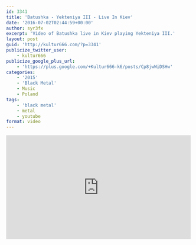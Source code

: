 ```yaml
---
id: 3341
title: 'Batushka - Yekteniya III - Live In Kiev'
date: '2016-07-02T02:44:59+00:00'
author: syr3fx
excerpt: 'Video of Batushka live in Kiev playing Yekteniya III.'
layout: post
guid: 'http://kultur666.com/?p=3341'
publicize_twitter_user:
    - kultur666
publicize_google_plus_url:
    - 'https://plus.google.com/+Kultur666-k6/posts/Cp8jwWiDSHw'
categories:
    - '2015'
    - 'Black Metal'
    - Music
    - Poland
tags:
    - 'black metal'
    - metal
    - youtube
format: video
---
```


<iframe allow="accelerometer; autoplay; clipboard-write; encrypted-media; gyroscope; picture-in-picture; web-share" allowfullscreen="" frameborder="0" height="281" loading="lazy" src="https://www.youtube.com/embed/tMSTnY_3_qA?feature=oembed" title="Batushka - Ектения III: Премудрость - Live@Monteray, Kiev [28.05.2016] (multicam)" width="500"></iframe>